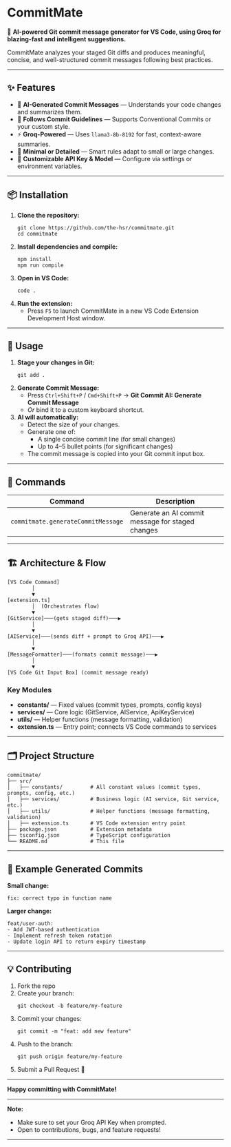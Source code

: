 # CommitMate

🚀 **AI-powered Git commit message generator for VS Code, using Groq for blazing-fast and intelligent suggestions.**

CommitMate analyzes your staged Git diffs and produces meaningful, concise, and well-structured commit messages following best practices.

***

## ✨ Features

- 🧠 **AI-Generated Commit Messages** — Understands your code changes and summarizes them.
- 📏 **Follows Commit Guidelines** — Supports Conventional Commits or your custom style.
- ⚡ **Groq-Powered** — Uses `llama3-8b-8192` for fast, context-aware summaries.
- 🎯 **Minimal or Detailed** — Smart rules adapt to small or large changes.
- 🔑 **Customizable API Key & Model** — Configure via settings or environment variables.

***

## 📦 Installation

1. **Clone the repository:**
   ```shell
   git clone https://github.com/the-hsr/commitmate.git
   cd commitmate
   ```
2. **Install dependencies and compile:**
   ```shell
   npm install
   npm run compile
   ```
3. **Open in VS Code:**
   ```shell
   code .
   ```
4. **Run the extension:**
   - Press `F5` to launch CommitMate in a new VS Code Extension Development Host window.

***

## 🚀 Usage

1. **Stage your changes in Git:**
   ```shell
   git add .
   ```
2. **Generate Commit Message:**
   - Press `Ctrl+Shift+P` / `Cmd+Shift+P` → **Git Commit AI: Generate Commit Message**
   - _Or_ bind it to a custom keyboard shortcut.
3. **AI will automatically:**
   - Detect the size of your changes.
   - Generate one of:
     - A single concise commit line (for small changes)
     - Up to 4–5 bullet points (for significant changes)
   - The commit message is copied into your Git commit input box.

***

## 🧩 Commands

| Command                            | Description                                      |
|------------------------------------|--------------------------------------------------|
| `commitmate.generateCommitMessage` | Generate an AI commit message for staged changes |

***

## 🏗 Architecture & Flow

```plaintext
[VS Code Command]
        │
        ▼
[extension.ts]
        │  (Orchestrates flow)
        ▼
[GitService]───(gets staged diff)───▶
        │
        ▼
[AIService]───(sends diff + prompt to Groq API)───▶
        │
        ▼
[MessageFormatter]───(formats commit message)───▶
        │
        ▼
[VS Code Git Input Box] (commit message ready)
```

### Key Modules

- **constants/** — Fixed values (commit types, prompts, config keys)
- **services/** — Core logic (GitService, AIService, ApiKeyService)
- **utils/** — Helper functions (message formatting, validation)
- **extension.ts** — Entry point; connects VS Code commands to services

***

## 🗂 Project Structure

```
commitmate/
├── src/
│   ├── constants/         # All constant values (commit types, prompts, config, etc.)
│   ├── services/          # Business logic (AI service, Git service, etc.)
│   ├── utils/             # Helper functions (message formatting, validation)
│   ├── extension.ts       # VS Code extension entry point
├── package.json           # Extension metadata
├── tsconfig.json          # TypeScript configuration
└── README.md              # This file
```

***

## 📜 Example Generated Commits

**Small change:**
```
fix: correct typo in function name
```

**Larger change:**
```
feat/user-auth:
- Add JWT-based authentication
- Implement refresh token rotation
- Update login API to return expiry timestamp
```

***

## 💡 Contributing

1. Fork the repo
2. Create your branch:  
   ```shell
   git checkout -b feature/my-feature
   ```
3. Commit your changes:  
   ```shell
   git commit -m "feat: add new feature"
   ```
4. Push to the branch:  
   ```shell
   git push origin feature/my-feature
   ```
5. Submit a Pull Request 🎉

***

**Happy committing with CommitMate!**

***

**Note:**  
- Make sure to set your Groq API Key when prompted.
- Open to contributions, bugs, and feature requests!

***